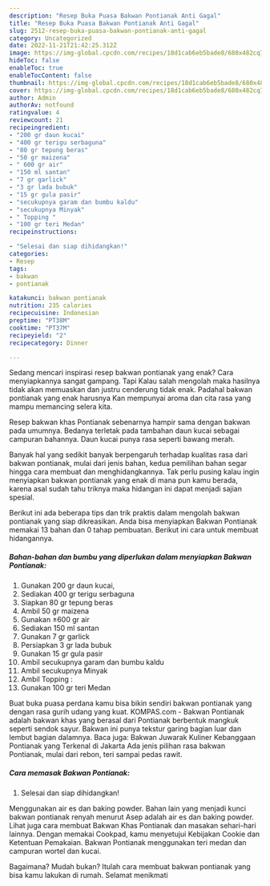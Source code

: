 ```yaml
---
description: "Resep Buka Puasa Bakwan Pontianak Anti Gagal"
title: "Resep Buka Puasa Bakwan Pontianak Anti Gagal"
slug: 2512-resep-buka-puasa-bakwan-pontianak-anti-gagal
category: Uncategorized
date: 2022-11-21T21:42:25.312Z
image: https://img-global.cpcdn.com/recipes/18d1cab6eb5bade8/680x482cq70/bakwan-pontianak-foto-resep-utama.jpg
hideToc: false
enableToc: true
enableTocContent: false
thumbnail: https://img-global.cpcdn.com/recipes/18d1cab6eb5bade8/680x482cq70/bakwan-pontianak-foto-resep-utama.jpg
cover: https://img-global.cpcdn.com/recipes/18d1cab6eb5bade8/680x482cq70/bakwan-pontianak-foto-resep-utama.jpg
author: Admin
authorAv: notfound
ratingvalue: 4
reviewcount: 21
recipeingredient:
- "200 gr daun kucai"
- "400 gr terigu serbaguna"
- "80 gr tepung beras"
- "50 gr maizena"
- " 600 gr air"
- "150 ml santan"
- "7 gr garlick"
- "3 gr lada bubuk"
- "15 gr gula pasir"
- "secukupnya garam dan bumbu kaldu"
- "secukupnya Minyak"
- " Topping "
- "100 gr teri Medan"
recipeinstructions:

- "Selesai dan siap dihidangkan!"
categories:
- Resep
tags:
- bakwan
- pontianak

katakunci: bakwan pontianak 
nutrition: 235 calories
recipecuisine: Indonesian
preptime: "PT38M"
cooktime: "PT37M"
recipeyield: "2"
recipecategory: Dinner

---
```



Sedang mencari inspirasi resep bakwan pontianak yang enak? Cara menyiapkannya sangat gampang. Tapi Kalau salah mengolah maka hasilnya tidak akan memuaskan dan justru cenderung tidak enak. Padahal bakwan pontianak yang enak harusnya Kan mempunyai aroma dan cita rasa yang mampu memancing selera kita.


Resep bakwan khas Pontianak sebenarnya hampir sama dengan bakwan pada umumnya. Bedanya terletak pada tambahan daun kucai sebagai campuran bahannya. Daun kucai punya rasa seperti bawang merah.

Banyak hal yang sedikit banyak berpengaruh terhadap kualitas rasa dari bakwan pontianak, mulai dari jenis bahan, kedua pemilihan bahan segar hingga cara membuat dan menghidangkannya. Tak perlu pusing kalau ingin menyiapkan bakwan pontianak yang enak di mana pun kamu berada, karena asal sudah tahu triknya maka hidangan ini dapat menjadi sajian spesial.


Berikut ini ada beberapa tips dan trik praktis dalam mengolah bakwan pontianak yang siap dikreasikan. Anda bisa menyiapkan Bakwan Pontianak memakai 13 bahan dan 0 tahap pembuatan. Berikut ini cara untuk membuat hidangannya.

<!--inarticleads1-->

##### Bahan-bahan dan bumbu yang diperlukan dalam menyiapkan Bakwan Pontianak:

1. Gunakan 200 gr daun kucai,
1. Sediakan 400 gr terigu serbaguna
1. Siapkan 80 gr tepung beras
1. Ambil 50 gr maizena
1. Gunakan  ±600 gr air
1. Sediakan 150 ml santan
1. Gunakan 7 gr garlick
1. Persiapkan 3 gr lada bubuk
1. Gunakan 15 gr gula pasir
1. Ambil secukupnya garam dan bumbu kaldu
1. Ambil secukupnya Minyak
1. Ambil  Topping :
1. Gunakan 100 gr teri Medan


Buat buka puasa perdana kamu bisa bikin sendiri bakwan pontianak yang dengan rasa gurih udang yang kuat. KOMPAS.com - Bakwan Pontianak adalah bakwan khas yang berasal dari Pontianak berbentuk mangkuk seperti sendok sayur. Bakwan ini punya tekstur garing bagian luar dan lembut bagian dalamnya. Baca juga: Bakwan Juwarak Kuliner Kebanggaan Pontianak yang Terkenal di Jakarta Ada jenis pilihan rasa bakwan Pontianak, mulai dari rebon, teri sampai pedas rawit. 

<!--inarticleads2-->

##### Cara memasak Bakwan Pontianak:


1. Selesai dan siap dihidangkan!

Menggunakan air es dan baking powder. Bahan lain yang menjadi kunci bakwan pontianak renyah menurut Asep adalah air es dan baking powder. Lihat juga cara membuat Bakwan Khas Pontianak dan masakan sehari-hari lainnya. Dengan memakai Cookpad, kamu menyetujui Kebijakan Cookie dan Ketentuan Pemakaian. Bakwan Pontianak menggunakan teri medan dan campuran wortel dan kucai. 

Bagaimana? Mudah bukan? Itulah cara membuat bakwan pontianak yang bisa kamu lakukan di rumah. Selamat menikmati
